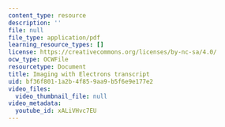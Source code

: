 ```yaml
---
content_type: resource
description: ''
file: null
file_type: application/pdf
learning_resource_types: []
license: https://creativecommons.org/licenses/by-nc-sa/4.0/
ocw_type: OCWFile
resourcetype: Document
title: Imaging with Electrons transcript
uid: bf36f801-1a2b-4f85-9aa9-b5f6e9e177e2
video_files:
  video_thumbnail_file: null
video_metadata:
  youtube_id: xALiVHvc7EU
---
```

